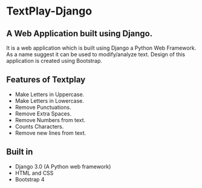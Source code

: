 # TextPlay-Django
## A Web Application built using Django.

It is a web application which is built using Django a Python Web Framework. As a name suggest it can be used to modify/analyze text. 
Design of this application is created using Bootstrap.

## Features of Textplay

* Make Letters in Uppercase.
* Make Letters in Lowercase.
* Remove Punctuations.
* Remove Extra Spaces.
* Remove Numbers from text.
* Counts Characters.
* Remove new lines from text.

## Built in

* Django 3.0 (A Python web framework)
* HTML and CSS
* Bootstrap 4



